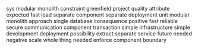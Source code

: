 sys modular monolith constraint greenfield project quality attribute expected fast load separate component separate deployment unit modular monolith approach single database consequence positive fast reliable secure communication component transaction simple infrastructure simple development deployment possibility extract separate service future needed negative scale whole thing needed enforce component boundary